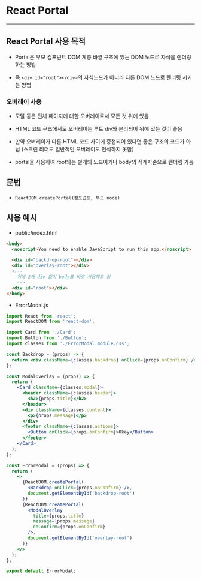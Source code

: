 # React Portal

---

## React Portal 사용 목적

- Portal은 부모 컴포넌트 DOM 계층 바깥 구조에 있는 DOM 노드로 자식을 렌더링하는 방법

- 즉 `<div id="root"></div>`의 자식노드가 아니라 다른 DOM 노드로 렌더링 시키는 방법

### 오버레이 사용

- 모달 등은 전체 페이지에 대한 오버레이로서 모든 것 위에 있음

- HTML 코드 구조에서도 오버레이는 루트 div와 분리되어 위에 있는 것이 좋음

- 만약 오버레이가 다른 HTML 코드 사이에 중첩되어 있다면 좋은 구조의 코드가 아님 (스크린 리더도 일반적인 오버레이도 인식하지 못함)

- portal을 사용하여 root와는 별개의 노드이거나 body의 직계자손으로 렌더링 가능

## 문법

- `ReactDOM.createPortal(컴포넌트, 부모 node)`

## 사용 예시

- public/index.html

```html
<body>
  <noscript>You need to enable JavaScript to run this app.</noscript>

  <div id="backdrop-root"></div>
  <div id="overlay-root"></div>
  <!--
    위에 2개 div 없이 body를 바로 사용해도 됨
    -->
  <div id="root"></div>
</body>
```

- ErrorModal.js

```jsx
import React from 'react';
import ReactDOM from 'react-dom';

import Card from './Card';
import Button from './Button';
import classes from './ErrorModal.module.css';

const Backdrop = (props) => {
  return <div className={classes.backdrop} onClick={props.onConfirm} />;
};

const ModalOverlay = (props) => {
  return (
    <Card className={classes.modal}>
      <header className={classes.header}>
        <h2>{props.title}</h2>
      </header>
      <div className={classes.content}>
        <p>{props.message}</p>
      </div>
      <footer className={classes.actions}>
        <Button onClick={props.onConfirm}>Okay</Button>
      </footer>
    </Card>
  );
};

const ErrorModal = (props) => {
  return (
    <>
      {ReactDOM.createPortal(
        <Backdrop onClick={props.onConfirm} />,
        document.getElementById('backdrop-root')
      )}
      {ReactDOM.createPortal(
        <ModalOverlay
          title={props.title}
          message={props.message}
          onConfirm={props.onConfirm}
        />,
        document.getElementById('overlay-root')
      )}
    </>
  );
};

export default ErrorModal;
```
